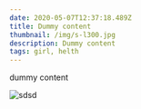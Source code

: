 ```yaml
---
date: 2020-05-07T12:37:18.489Z
title: Dummy content
thumbnail: /img/s-l300.jpg
description: Dummy content
tags: girl, helth
---
```

dummy content



![sdsd](/img/front.jpg "sdsd")